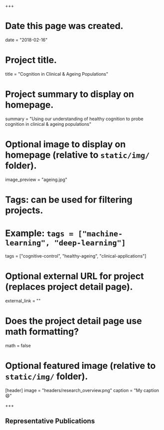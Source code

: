 +++
# Date this page was created.
date = "2018-02-16"

# Project title.
title = "Cognition in Clinical & Ageing Populations"

# Project summary to display on homepage.
summary = "Using our understanding of healthy cognition to probe cognition in clinical & ageing populations"

# Optional image to display on homepage (relative to `static/img/` folder).
image_preview = "ageing.jpg"

# Tags: can be used for filtering projects.
# Example: `tags = ["machine-learning", "deep-learning"]`
tags = ["cognitive-control", "healthy-ageing", "clinical-applications"]

# Optional external URL for project (replaces project detail page).
external_link = ""

# Does the project detail page use math formatting?
math = false

# Optional featured image (relative to `static/img/` folder).
[header]
image = "headers/research_overview.png"
caption = "My caption :smile:"

+++

## Representative Publications